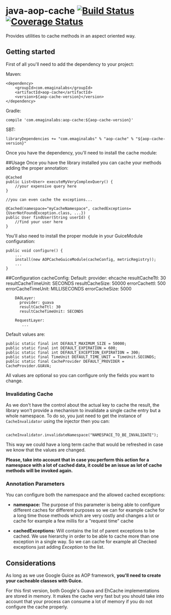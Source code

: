 java-aop-cache [![Build Status](https://api.travis-ci.org/repositories/delr3ves/java-aop-cache.svg)](https://travis-ci.org/delr3ves/java-aop-cache) [![Coverage Status](https://coveralls.io/repos/delr3ves/java-aop-cache/badge.png?branch=master)](https://coveralls.io/r/delr3ves/java-aop-cache?branch=master)
==============

Provides utilities to cache methods in an aspect oriented way.


## Getting started

First of all you'll need to add the dependency to your project:

Maven:

    <dependency>
        <groupId>com.emaginalabs</groupId>
        <artifactId>aop-cache</artifactId>
        <version>${aop-cache-version}</version>
    </dependency>


Gradle:

    compile 'com.emaginalabs:aop-cache:${aop-cache-version}'

SBT:

    libraryDependencies += "com.emaginalabs" % "aop-cache" % "${aop-cache-version}"

Once you have the dependency, you'll need to install the cache module:

##Usage
Once you have the library installed you can cache your methods adding the proper annotation:

    @Cached
    public List<User> executeMyVeryComplexQuery() {
        //your expensive query here
    }

    //you can even cache the exceptions...

    @Cached(namespace="myCacheNamespace", cachedExceptions={UserNotFoundException.class, ...})
    public User findUser(String userId) {
        //find your user here
    }

You'll also need to install the proper module in your GuiceModule configuration:

    public void configure() {
        ...
        install(new AOPCacheGuiceModule(cacheConfig, metricRegistry));
        ...
    }

##Configuration
      cacheConfig:
        Default:
          provider: ehcache
          resultCacheTtl: 30
          resultCacheTimeUnit: SECONDS
          resultCacheSize: 50000
          errorCachettl: 500
          errorCacheTimeUnit: MILLISECONDS
          errorCacheSize: 5000
          
    
        DAOLayer:
          provider: guava
          resultCacheTtl: 30
          resultCacheTimeUnit: SECONDS
    
        RequestLayer:
           ...
           
Default values are:

    public static final int DEFAULT_MAXIMUM_SIZE = 50000;
    public static final int DEFAULT_EXPIRATION = 600;
    public static final int DEFAULT_EXCEPTION_EXPIRATION = 300;
    public static final TimeUnit DEFAULT_TIME_UNIT = TimeUnit.SECONDS;
    public static final CacheProvider DEFAULT_PROVIDER = CacheProvider.GUAVA;


All values are optional so you can configure only the fields you want to change.

### Invalidating Cache

As we don't have the control about the actual key to cache the result, the library won't provide a mechanism
to invalidate a single cache entry but a whole namespace. To do so, you just need to get the instance of `CacheInvalidator`
using the injector then you can:

```
    cacheInvalidator.invalidateNamespace("NAMESPACE_TO_BE_INVALIDATE");
```

This way we could have a long term cache that would be refreshed in case we know that the values are changed.

**Please, take into account that in case you perform this action for a namespace with a lot of cached data, it could 
be an issue as lot of cache methods will be invoked again.**  


### Annotation Parameters
You can configure both the namespace and the allowed cached exceptions:

* **namespace:** The purpose of this parameter is being able to configure different caches for different purposes so we
can for example cache for a long time those methods which are very costly and changes a lot or cache for example a few 
millis for a "request time" cache

* **cachedExceptions:** Will contains the list of parent exceptions to be cached. We use hierarchy in order to be able to
cache more than one exception in a single way. So we can cache for example all Checked exceptions just adding *Exception* to the list.

## Considerations

As long as we use Google Guice as AOP framework, **you'll need to create your cacheable classes with Guice.**

For this first version, both Google's Guava and EhCache implementations are stored in memory. 
It makes the cache very fast but you should take into account that your process can consume a lot
of memory if you do not configure the cache properly.
